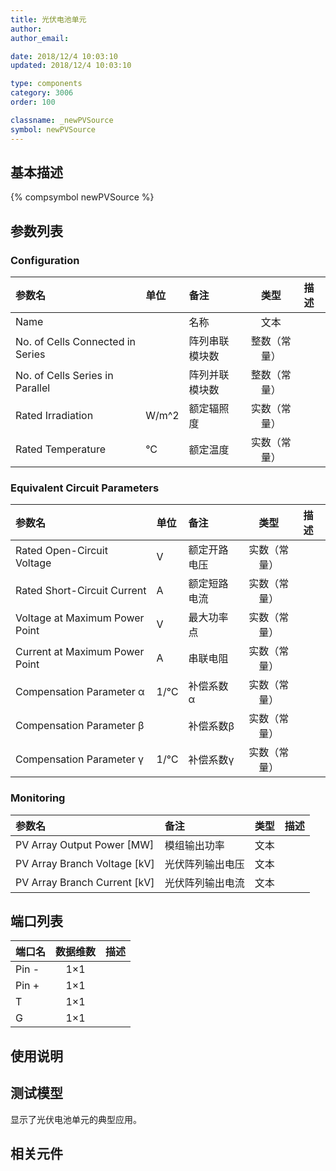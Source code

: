 ```yaml
---
title: 光伏电池单元
author: 
author_email:

date: 2018/12/4 10:03:10
updated: 2018/12/4 10:03:10

type: components
category: 3006
order: 100

classname: _newPVSource
symbol: newPVSource
---
```

## 基本描述
{% compsymbol newPVSource %}

## 参数列表
### Configuration
| 参数名 | 单位 | 备注 | 类型 | 描述 |
| :--- | :--- | :--- | :--: | :--- |
| Name |  | 名称 | 文本 |  |
| No. of Cells Connected in Series |  | 阵列串联模块数 | 整数（常量） |  |
| No. of Cells Series in Parallel |  | 阵列并联模块数 | 整数（常量） |  |
| Rated Irradiation | W/m^2 | 额定辐照度 | 实数（常量） |  |
| Rated Temperature | °C | 额定温度 | 实数（常量） |  |

### Equivalent Circuit Parameters
| 参数名 | 单位 | 备注 | 类型 | 描述 |
| :--- | :--- | :--- | :--: | :--- |
| Rated Open-Circuit Voltage | V | 额定开路电压 | 实数（常量） |  |
| Rated Short-Circuit Current | A | 额定短路电流 | 实数（常量） |  |
| Voltage at Maximum Power Point | V | 最大功率点 | 实数（常量） |  |
| Current at Maximum Power Point | A | 串联电阻 | 实数（常量） |  |
| Compensation Parameter α | 1/℃ | 补偿系数α | 实数（常量） |  |
| Compensation Parameter β |  | 补偿系数β | 实数（常量） |  |
| Compensation Parameter γ | 1/℃ | 补偿系数γ | 实数（常量） |  |

### Monitoring
| 参数名 | 备注 | 类型 | 描述 |
| :--- | :--- | :--: | :--- |
| PV Array Output Power \[MW\] | 模组输出功率 | 文本 |  |
| PV Array Branch Voltage \[kV\] | 光伏阵列输出电压 | 文本 |  |
| PV Array Branch Current \[kV\] | 光伏阵列输出电流 | 文本 |  |


## 端口列表

| 端口名 | 数据维数 | 描述 |
| :--- | :--:  | :--- |
| Pin - | 1×1 | |                   
| Pin + | 1×1 | |                   
| T | 1×1 | |                   
| G | 1×1 | |                   

## 使用说明


## 测试模型
[<test name>](<test link>)显示了光伏电池单元的典型应用。

## 相关元件


